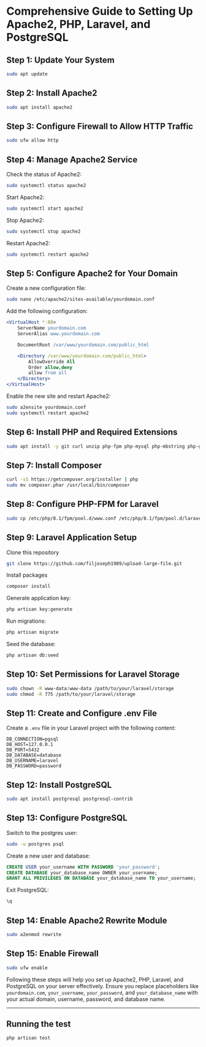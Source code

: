 # Comprehensive Guide to Setting Up Apache2, PHP, Laravel, and PostgreSQL

## Step 1: Update Your System
```sh
sudo apt update
```

## Step 2: Install Apache2
```sh
sudo apt install apache2
```

## Step 3: Configure Firewall to Allow HTTP Traffic
```sh
sudo ufw allow http
```

## Step 4: Manage Apache2 Service
Check the status of Apache2:
```sh
sudo systemctl status apache2
```
Start Apache2:
```sh
sudo systemctl start apache2
```
Stop Apache2:
```sh
sudo systemctl stop apache2
```
Restart Apache2:
```sh
sudo systemctl restart apache2
```

## Step 5: Configure Apache2 for Your Domain
Create a new configuration file:
```sh
sudo nano /etc/apache2/sites-available/yourdomain.conf
```

Add the following configuration:
```apache
<VirtualHost *:80>
    ServerName yourdomain.com
    ServerAlias www.yourdomain.com

    DocumentRoot /var/www/yourdomain.com/public_html

    <Directory /var/www/yourdomain.com/public_html>
        AllowOverride All
        Order allow,deny
        allow from all
    </Directory>
</VirtualHost>
```

Enable the new site and restart Apache2:
```sh
sudo a2ensite yourdomain.conf
sudo systemctl restart apache2
```

## Step 6: Install PHP and Required Extensions
```sh
sudo apt install -y git curl unzip php-fpm php-mysql php-mbstring php-gd php-json php-curl php-zip php-bcmath php-xml php-intl
```

## Step 7: Install Composer
```sh
curl -sS https://getcomposer.org/installer | php
sudo mv composer.phar /usr/local/bin/composer
```

## Step 8: Configure PHP-FPM for Laravel
```sh
sudo cp /etc/php/8.1/fpm/pool.d/www.conf /etc/php/8.1/fpm/pool.d/laravel.conf
```

## Step 9: Laravel Application Setup
Clone this repository
```sh
git clone https://github.com/filjoseph1989/upload-large-file.git
```
Install packages
```sh
composer install
```
Generate application key:
```sh
php artisan key:generate
```
Run migrations:
```sh
php artisan migrate
```
Seed the database:
```sh
php artisan db:seed
```

## Step 10: Set Permissions for Laravel Storage
```sh
sudo chown -R www-data:www-data /path/to/your/laravel/storage
sudo chmod -R 775 /path/to/your/laravel/storage
```

## Step 11: Create and Configure .env File
Create a `.env` file in your Laravel project with the following content:
```env
DB_CONNECTION=pgsql
DB_HOST=127.0.0.1
DB_PORT=5432
DB_DATABASE=database
DB_USERNAME=laravel
DB_PASSWORD=password
```

## Step 12: Install PostgreSQL
```sh
sudo apt install postgresql postgresql-contrib
```

## Step 13: Configure PostgreSQL
Switch to the postgres user:
```sh
sudo -u postgres psql
```

Create a new user and database:
```sql
CREATE USER your_username WITH PASSWORD 'your_password';
CREATE DATABASE your_database_name OWNER your_username;
GRANT ALL PRIVILEGES ON DATABASE your_database_name TO your_username;
```
Exit PostgreSQL:
```sql
\q
```

## Step 14: Enable Apache2 Rewrite Module
```sh
sudo a2enmod rewrite
```

## Step 15: Enable Firewall
```sh
sudo ufw enable
```

Following these steps will help you set up Apache2, PHP, Laravel, and PostgreSQL on your server effectively. Ensure you replace placeholders like `yourdomain.com`, `your_username`, `your_password`, and `your_database_name` with your actual domain, username, password, and database name.

---

## Running the test

```
php artisan test
```